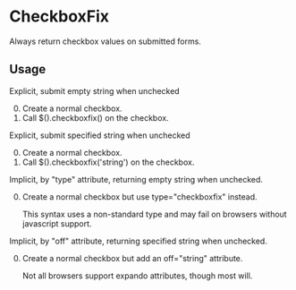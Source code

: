 CheckboxFix
===========
Always return checkbox values on submitted forms.

Usage
-----
Explicit, submit empty string when unchecked

0.	Create a normal checkbox.
0.	Call $(<selector>).checkboxfix() on the checkbox.

Explicit, submit specified string when unchecked

0.	Create a normal checkbox.
0.	Call $(<selector>).checkboxfix('string') on the checkbox.

Implicit, by "type" attribute, returning empty string when unchecked.

0.	Create a normal checkbox but use type="checkboxfix" instead.

	This syntax uses a non-standard type and may fail on browsers without javascript support.

Implicit, by "off" attribute, returning specified string when unchecked.

0.	Create a normal checkbox but add an off="string" attribute.

	Not all browsers support expando attributes, though most will.
